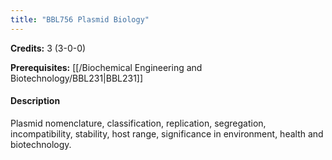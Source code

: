 ```yaml
---
title: "BBL756 Plasmid Biology"
---
```

**Credits:** 3 (3-0-0)

**Prerequisites:** [[/Biochemical Engineering and Biotechnology/BBL231|BBL231]]

#### Description
Plasmid nomenclature, classification, replication, segregation, incompatibility, stability, host range, significance in environment, health and biotechnology.
